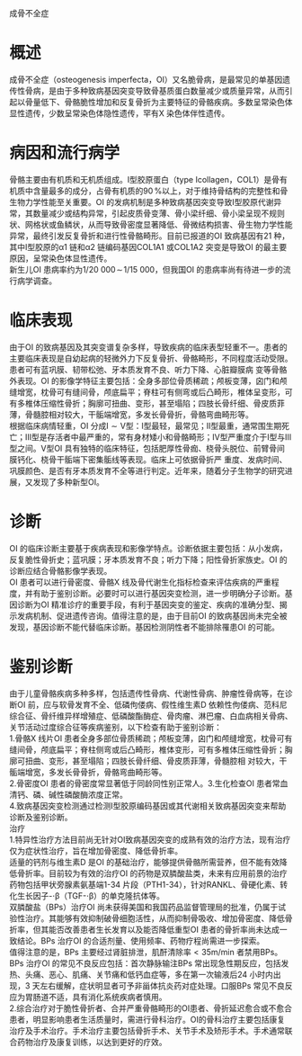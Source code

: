 成骨不全症  
# 概述  
成骨不全症（osteogenesis imperfecta，OI）又名脆骨病，是最常见的单基因遗传性骨病，是由于多种致病基因突变导致骨基质蛋白数量减少或质量异常，从而引起以骨量低下、骨骼脆性增加和反复骨折为主要特征的骨骼疾病。多数呈常染色体显性遗传，少数呈常染色体隐性遗传，罕有X 染色体伴性遗传。  
# 病因和流行病学  
骨骼主要由有机质和无机质组成。Ⅰ型胶原蛋白（type Ⅰcollagen，COL1）是骨有机质中含量最多的成分，占骨有机质的$90\,\%$以上，对于维持骨结构的完整性和骨生物力学性能至关重要。OI 的发病机制是多种致病基因突变导致Ⅰ型胶原代谢异常，其数量减少或结构异常，引起皮质骨变薄、骨小梁纤细、骨小梁呈现不规则状、网格状或鱼鳞状，从而导致骨密度显著降低、骨微结构损害、骨生物力学性能异常，最终引发反复骨折和进行性骨骼畸形。目前已报道的OI 致病基因有21 种，其中Ⅰ型胶原的α1 链和α2 链编码基因COL1A1 或COL1A2 突变是导致OI 的最主要原因，呈常染色体显性遗传。  
新生儿OI 患病率约为$1/20\ 000\!\sim\!1/15\ 000$，但我国OI 的患病率尚有待进一步的流行病学调查。  
# 临床表现  
由于OI 的致病基因及其突变谱复杂多样，导致疾病的临床表型轻重不一。患者的主要临床表现是自幼起病的轻微外力下反复骨折、骨骼畸形，不同程度活动受限。患者可有蓝巩膜、韧带松弛、牙本质发育不良、听力下降、心脏瓣膜病 变等骨骼外表现。OI 的影像学特征主要包括：全身多部位骨质稀疏；颅板变薄，囟门和颅缝增宽，枕骨可有缝间骨，颅底扁平；脊柱可有侧弯或后凸畸形，椎体呈变形，可有多椎体压缩性骨折；胸廓可扭曲、变形，甚至塌陷；四肢长骨纤细、骨皮质菲薄，骨髓腔相对较大，干骺端增宽，多发长骨骨折，骨骼弯曲畸形等。  
根据临床病情轻重，OI 分成$\mathrm{I}\sim\mathrm{V}$型：Ⅰ型最轻，最常见；Ⅱ型最重，通常围生期死亡；Ⅲ型是存活者中最严重的，常有身材矮小和骨骼畸形；Ⅳ型严重度介于Ⅰ型与Ⅲ型之间。Ⅴ型OI 具有独特的临床特征，包括肥厚性骨痂、桡骨头脱位、前臂骨间膜钙化、桡骨干骺端下密集骺线等表现。临床上可依据骨折严 重度、发病时间、巩膜颜色、是否有牙本质发育不全等进行判定。近年来，随着分子生物学的研究进展，又发现了多种新型OI。  
# 诊断  
OI 的临床诊断主要基于疾病表现和影像学特点。诊断依据主要包括：从小发病，反复脆性骨折史；蓝巩膜；牙本质发育不良；听力下降；阳性骨折家族史。OI 的诊断应结合骨骼影像学表现。  
OI 患者可以进行骨密度、骨骼X 线及骨代谢生化指标检查来评估疾病的严重程度，并有助于鉴别诊断。必要时可以进行基因突变检测，进一步明确分子诊断。基因诊断为OI 精准诊疗的重要手段，有利于基因突变的鉴定、疾病的准确分型、揭示发病机制、促进遗传咨询。值得注意的是，由于目前OI 的致病基因尚未完全被发现，基因诊断不能代替临床诊断。基因检测阴性者不能排除罹患OI 的可能。  
# 鉴别诊断  
由于儿童骨骼疾病多种多样，包括遗传性骨病、代谢性骨病、肿瘤性骨病等，在诊断OI 前，应与软骨发育不全、低磷佝偻病、假性维生素D 依赖性佝偻病、范科尼综合征、骨纤维异样增殖症、低磷酸酯酶症、骨肉瘤、淋巴瘤、白血病相关骨病、关节活动过度综合征等疾病鉴别，以下检查有助于鉴别诊断：  
1.骨骼X 线片OI 患者全身多部位骨质稀疏；颅板变薄，囟门和颅缝增宽，枕骨可有缝间骨，颅底扁平；脊柱侧弯或后凸畸形，椎体变形，可有多椎体压缩性骨折；胸廓可扭曲、变形，甚至塌陷；四肢长骨纤细、骨皮质菲薄，骨髓腔相 对较大，干骺端增宽，多发长骨骨折，骨骼弯曲畸形等。  
2.骨密度OI 患者的骨密度常显著低于同龄同性别正常人。3.生化检查OI 患者常血清钙、磷、碱性磷酸酶浓度正常。  
4.致病基因突变检测通过检测Ⅰ型胶原编码基因或其代谢相关致病基因突变来帮助诊断及鉴别诊断。  
治疗  
1.特异性治疗方法目前尚无针对OI致病基因突变的成熟有效的治疗方法，现有治疗仅为症状性治疗，旨在增加骨密度、降低骨折率。  
适量的钙剂与维生素D 是OI 的基础治疗，能够提供骨骼所需营养，但不能有效降低骨折率。目前较为有效的治疗OI 的药物是双膦酸盐类，未来有应用前景的治疗药物包括甲状旁腺素氨基端1-34 片段（PTH1-34），针对RANKL、骨硬化素、转化生长因子-$\cdot\upbeta$（TGF-$\cdot\upbeta$）的单克隆抗体等。  
双膦酸盐（BPs）治疗OI 尚未获得美国和我国药品监督管理局的批准，仍属于试验性治疗。其能够有效抑制破骨细胞活性，从而抑制骨吸收、增加骨密度、降低骨折率，但其能否改善患者生长发育以及能否降低重型OI 患者的骨折率尚未达成一致结论。BPs 治疗OI 的合适剂量、使用频率、药物疗程尚需进一步探索。  
值得注意的是，BPs 主要经过肾脏排泄，肌酐清除率${<}35\mathrm{{m}/\mathrm{{min}}}$ 者禁用BPs。BPs 治疗OI 的常见不良反应包括：首次静脉输注BPs 常出现急性期反应，包括发热、头痛、恶心、肌痛、关节痛和低钙血症等，多在第一次输液后24 小时内出现，3 天左右缓解，症状明显者可予非甾体抗炎药对症处理。口服BPs 常见不良反应为胃肠道不适，具有消化系统疾病者慎用。  
2.综合治疗对于脆性骨折者、合并严重骨骼畸形的OI患者、骨折延迟愈合或不愈合患者，明显影响患者生活质量时，需进行骨科治疗。OI的骨科治疗主要包括康复治疗及手术治疗。手术治疗主要包括骨折手术、关节手术及矫形手术。手术通常联合药物治疗及康复训练，以达到更好的疗效。  
